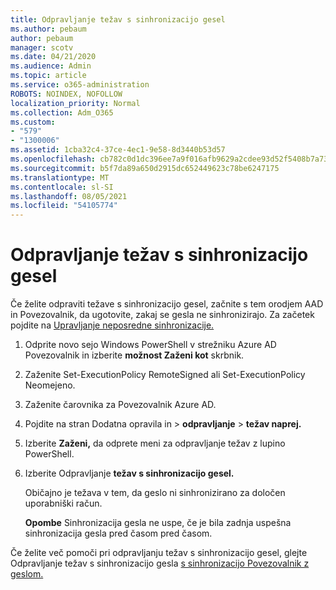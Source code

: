 ```yaml
---
title: Odpravljanje težav s sinhronizacijo gesel
ms.author: pebaum
author: pebaum
manager: scotv
ms.date: 04/21/2020
ms.audience: Admin
ms.topic: article
ms.service: o365-administration
ROBOTS: NOINDEX, NOFOLLOW
localization_priority: Normal
ms.collection: Adm_O365
ms.custom:
- "579"
- "1300006"
ms.assetid: 1cba32c4-37ce-4ec1-9e58-8d3440b53d57
ms.openlocfilehash: cb782c0d1dc396ee7a9f016afb9629a2cdee93d52f5408b7a73e576e783ebc0a
ms.sourcegitcommit: b5f7da89a650d2915dc652449623c78be6247175
ms.translationtype: MT
ms.contentlocale: sl-SI
ms.lasthandoff: 08/05/2021
ms.locfileid: "54105774"
---
```

# <a name="troubleshoot-password-synchronization"></a>Odpravljanje težav s sinhronizacijo gesel

Če želite odpraviti težave s sinhronizacijo gesel, začnite s tem orodjem AAD in Povezovalnik, da ugotovite, zakaj se gesla ne sinhronizirajo. Za začetek pojdite na [Upravljanje neposredne sinhronizacije.](https://admin.microsoft.com/AdminPortal/Home#/dirsyncmanagement)  

1. Odprite novo sejo Windows PowerShell v strežniku Azure AD Povezovalnik in izberite **možnost Zaženi kot** skrbnik.

2. Zaženite Set-ExecutionPolicy RemoteSigned ali Set-ExecutionPolicy Neomejeno.

3. Zaženite čarovnika za Povezovalnik Azure AD.

4. Pojdite na stran Dodatna opravila in > **odpravljanje**  >  **težav naprej.**

5. Izberite **Zaženi,** da odprete meni za odpravljanje težav z lupino PowerShell.

6. Izberite Odpravljanje **težav s sinhronizacijo gesel.**

    Običajno je težava v tem, da geslo ni sinhronizirano za določen uporabniški račun.

    **Opombe** Sinhronizacija gesla ne uspe, če je bila zadnja uspešna sinhronizacija gesla pred časom pred časom.

Če želite več pomoči pri odpravljanju težav s sinhronizacijo gesel, glejte Odpravljanje težav s sinhronizacijo gesla [s sinhronizacijo Povezovalnik z geslom.](https://docs.microsoft.com/azure/active-directory/hybrid/tshoot-connect-password-hash-synchronization)